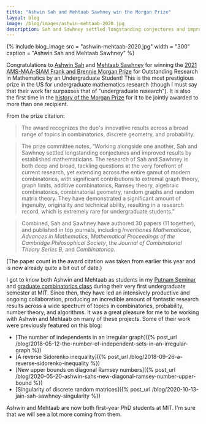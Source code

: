 ```yaml
---
title: "Ashwin Sah and Mehtaab Sawhney win the Morgan Prize"
layout: blog
image: /blog/images/ashwin-mehtaab-2020.jpg
description: Sah and Sawhney settled longstanding conjectures and improved results by established mathematicians.
---
```


{% include blog_image
    src = "ashwin-mehtaab-2020.jpg"
    width = "300"
    caption = "Ashwin Sah and Mehtaab Sawhney"
%}

Congratulations to [Ashwin Sah](http://www.mit.edu/~asah/) and [Mehtaab Sawhney](http://www.mit.edu/~msawhney/) for winning the [2021 AMS-MAA-SIAM Frank and Brennie Morgan Prize](http://www.ams.org/news?news_id=6435) for Outstanding Research in Mathematics by an Undergraduate Student! 
This is the most prestigious prize in the US for undergraduate mathematics research (though I must say that their work far surpasses that of "undergraduate research").
It is also the first time in the [history of the Morgan Prize](http://www.ams.org/prizes-awards/pabrowse.cgi?parent_id=19) for it to be jointly awarded to more than one recipient.

From the prize citation:

> The award recognizes the duo's innovative results across a broad range of topics in combinatorics, discrete geometry, and probability.

> The prize committee notes, “Working alongside one another, Sah and Sawhney settled longstanding conjectures and improved results by established mathematicians. The research of Sah and Sawhney is both deep and broad, tackling questions at the very forefront of current research, yet extending across the entire gamut of modern combinatorics, with significant contributions to extremal graph theory, graph limits, additive combinatorics, Ramsey theory, algebraic combinatorics, combinatorial geometry, random graphs and random matrix theory. They have demonstrated a significant amount of ingenuity, originality and technical ability, resulting in a research record, which is extremely rare for undergraduate students.”

> Combined, Sah and Sawhney have authored 30 papers (11 together), and published in top journals, including _Inventiones Mathematicae_, _Advances in Mathematics_, _Mathematical Proceedings of the Cambridge Philosophical Society_, the _Journal of Combinatorial Theory Series B_, and _Combinatorica_.

(The paper count in the award citation was taken from earlier this year and is now already quite a bit out of date.)

I got to know both Ashwin and Mehtaab as students in my [Putnam Seminar](/a34/) and [graduate combinatorics class](/gtac/) during their very first undergraduate semester at MIT. Since then, they have led an intensively productive and ongoing collaboration, producing an incredible amount of fantastic research results across a wide spectrum of topics in combinatorics, probability, number theory, and algorithms. It was a great pleasure for me to be working with Ashwin and Mehtaab on many of these projects.
Some of their work were previously featured on this blog:

* [The number of independents in an irregular graph]({% post_url /blog/2018-05-12-the-number-of-independent-sets-in-an-irregular-graph %})
* [A reverse Sidorenko inequality]({% post_url /blog/2018-09-26-a-reverse-sidorenko-inequality %})
* [New upper bounds on diagonal Ramsey numbers]({% post_url /blog/2020-05-20-ashwin-sahs-new-diagonal-ramsey-number-upper-bound %})
* [Singularity of discrete random matrices]({% post_url /blog/2020-10-13-jain-sah-sawhney-singularity %})

Ashwin and Mehtaab are now both first-year PhD students at MIT. I'm sure that we will see a lot more coming from them.